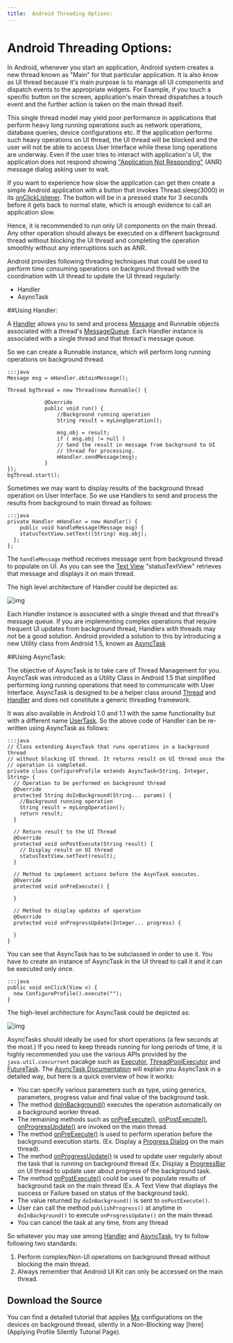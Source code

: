 ```yaml
---
title:  Android Threading Options:
---
```

# Android Threading Options:

In Android, whenever you start an application, Android system creates a new thread known as "Main" for that particular application. It is also know as UI thread because it's main purpose is to manage all UI components and dispatch events to the appropriate widgets. For Example, if you touch a specific button on the screen, application's main thread dispatches a touch event and the further action is taken on the main thread itself.


This single thread model may yield poor performance in applications that perform heavy long running operations such as network operations, database queries, device configurations etc. If the application performs such heavy operations on UI thread, the UI thread will be blocked and the user will not be able to access User Interface while these long operations are underway. Even if the user tries to interact with application's UI, the application does not respond showing ["Application Not Responding"](http://developer.android.com/training/articles/perf-anr.html) (ANR) message dialog asking user to wait.

If you want to experience how slow the application can get then create a simple Android application with a button that invokes Thread.sleep(3000) in its [onClickListener](http://developer.android.com/reference/android/view/View.OnClickListener.html). The button will be in a pressed state for 3 seconds before it gets back to normal state, which is enough evidence to call an application slow. 
  
Hence, it is recommended to run only UI components on the main thread. Any other operation should always be executed on a different background thread without blocking the UI thread and completing the operation smoothly without any interruptions such as ANR.

Android provides following threading techniques that could be used to perform time consuming operations on background thread with the coordination with UI thread to update the UI thread regularly:

* Handler
* AsyncTask

##Using Handler:

A [Handler](http://developer.android.com/reference/android/os/Handler.html) allows you to send and process [Message](http://developer.android.com/reference/android/os/Message.html) and Runnable objects associated with a thread's [MessageQueue](http://developer.android.com/reference/android/os/MessageQueue.html). Each Handler instance is associated with a single thread and that thread's message queue.

So we can create a Runnable instance, which will perform long running operations on background thread.

    :::java
    Message msg = mHandler.obtainMessage();

    Thread bgThread = new Thread(new Runnable() {
				
				@Override
				public void run() {
					//Background running operation
                    String result = myLongOperation();

                    msg.obj = result;
					if ( msg.obj != null )
                    // Send the result in message from background to UI
				    // thread for processing.
					mHandler.sendMessage(msg);
				}
	});			
	bgThread.start();

Sometimes we may want to display results of the background thread operation on User Interface. So we use Handlers to send and process the results from background to main thread as follows:

    :::java        
    private Handler mHandler = new Handler() {
 		public void handleMessage(Message msg) {
		statusTextView.setText((String) msg.obj);
	  };
	};

The `handleMessage` method receives message sent from background thread to populate on UI. As you can see the [Text View](http://developer.android.com/reference/android/widget/TextView.html) "statusTextView" retrieves that message and displays it on main thread.

The high level architecture of Handler could be depicted as:

![img](images/AndroidThreadingOptionsBlogImages/handler.png)

Each Handler instance is associated with a single thread and that thread's message queue. If you are implementing complex operations that require frequent UI updates from background thread, Handlers with threads may not be a good solution. Android provided a solution to this by introducing a new Utility class from Android 1.5, known as [AsyncTask](http://developer.android.com/reference/android/os/AsyncTask.html)    

##Using AsyncTask:

The objective of AsyncTask is to take care of Thread Management for you. AsyncTask was introduced as a Utility Class in Android 1.5 that simplified performing long running operations that need to communicate with User Interface. AsyncTask is designed to be a helper class around [Thread](http://developer.android.com/reference/java/lang/Thread.html) and [Handler](http://developer.android.com/reference/android/os/Handler.html) and does not constitute a generic threading framework. 

It was also available in Android 1.0 and 1.1 with the same functionality but with a different name [UserTask](https://code.google.com/p/shelves/source/browse/trunk/Shelves/src/org/curiouscreature/android/shelves/util/UserTask.java). So the above code of Handler can be re-written using AsyncTask as follows:

    :::java
    // Class extending AsyncTask that runs operations in a background thread
    // without blocking UI thread. It returns result on UI thread once the
    // operation is completed.
    private class ConfigureProfile extends AsyncTask<String, Integer, String> {
	  // Operation to be performed on background thread
	  @Override
	  protected String doInBackground(String... params) {
		//Background running operation
        String result = myLongOperation();
		return result;
	  }

	  // Return result to the UI Thread
	  @Override
	  protected void onPostExecute(String result) {
		// Display result on UI thread
        statusTextView.setText(result);
	  }

	  // Method to implement actions before the AsynTask executes.
	  @Override
	  protected void onPreExecute() {

	  }

	  // Method to display updates of operation
	  @Override
	  protected void onProgressUpdate(Integer... progress) {

	  }
    }


You can see that AsyncTask has to be subclassed in order to use it. You have to create an instance of AsyncTask in the UI thread to call it and it can be executed only once.

    :::java
    public void onClick(View v) {
      new ConfigureProfile().execute("");    
    }

The high-level architecture for AsyncTask could be depicted as:

![img](images/AndroidThreadingOptionsBlogImages/asynctask.png)
 
AsyncTasks should ideally be used for short operations (a few seconds at the most.) If you need to keep threads running for long periods of time, it is highly recommended you use the various APIs provided by the `java.util.concurrent` pacakge such as [Executor](http://developer.android.com/reference/java/util/concurrent/Executor.html), [ThreadPoolExecutor](http://developer.android.com/reference/java/util/concurrent/ThreadPoolExecutor.html) and [FutureTask](http://developer.android.com/reference/java/util/concurrent/FutureTask.html). The [AsyncTask Documentation](http://developer.android.com/reference/android/os/AsyncTask.html) will explain you AsyncTask in a detailed way, but here is a quick overview of how it works:

* You can specify various parameters such as type, using generics, parameters, progress value and final value of the background task.
* The method [doInBackground()](http://developer.android.com/reference/android/os/AsyncTask.html#doInBackground(Params...)) executes the operation automatically on a background worker thread.
* The remaining methods such as [onPreExecute()](http://developer.android.com/reference/android/os/AsyncTask.html#onPreExecute()), [onPostExecute()](http://developer.android.com/reference/android/os/AsyncTask.html#onPostExecute(Result)), [onProgressUpdate()](http://developer.android.com/reference/android/os/AsyncTask.html#onProgressUpdate(Progress...)) are invoked on the main thread.
* The method [onPreExecute()](http://developer.android.com/reference/android/os/AsyncTask.html#onPreExecute()) is used to perform operation before the background execution starts. (Ex. Display a [Progress Dialog](http://developer.android.com/reference/android/app/ProgressDialog.html) on the main thread).
* The method [onProgressUpdate()](http://developer.android.com/reference/android/os/AsyncTask.html#onProgressUpdate(Progress...)) is used to update user regularly about the task that is running on background thread (Ex. Display a [ProgressBar](http://developer.android.com/reference/android/widget/ProgressBar.html) on UI thread to update user about progress of the background task.
* The method [onPostExecute()](http://developer.android.com/reference/android/os/AsyncTask.html#onPostExecute(Result)) could be used to populate results of background task on the main thread (Ex. A Text View that displays the success or Failure based on status of the background task).
* The value returned by `doInBackground()` is sent to `onPostExecute()`.
* User can call the method `publishProgress()` at anytime in `doInBackground()` to execute `onProgressUpdate()` on the main thread.
* You can cancel the task at any time, from any thread


So whatever you may use among [Handler](http://developer.android.com/reference/android/os/Handler.html) and [AsyncTask](http://developer.android.com/reference/android/os/AsyncTask.html), try to follow following two standards:

1. Perform complex/Non-UI operations on background thread without blocking the main thread.
2. Always remember that Android UI Kit can only be accessed on the main thread.


## Download the Source
You can find a detailed tutorial that applies [Mx](https://developer.motorolasolutions.com/docs/DOC-1876) configurations on the devices on background thread, silently in a Non-Blocking way [here](Applying Profile Silently Tutorial Page).        
